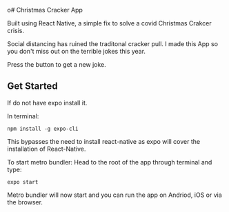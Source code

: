 o# Christmas Cracker App

Built using React Native, a simple fix to solve a covid Christmas Crakcer crisis. 

Social distancing has ruined the traditonal cracker pull. I made this App so you don't miss out on the terrible jokes this year.


Press the button to get a new joke.


## Get Started

If do not have expo install it. 

In terminal:
```
npm install -g expo-cli
```

This bypasses the need to install react-native as expo will cover the installation of React-Native.

To start metro bundler: Head to the root of the app through terminal and type:
```
expo start

```

Metro bundler will now start and you can run the app on Andriod, iOS or via the browser.


